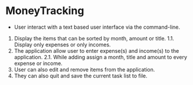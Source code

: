# MoneyTracking
- User interact with a text based user interface via the command-line.
1. Display the items that can be sorted by month, amount or title.
1.1. Display only expenses or only incomes.
2. The application allow user to enter expense(s) and income(s) to the application.
2.1. While adding assign a month, title and amount to every expense or income. 
3. User can also edit and remove items from the application. 
4. They can also quit and save the current task list to file.
